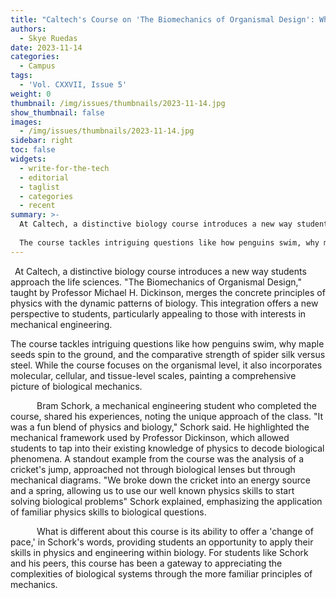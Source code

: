 ```yaml
---
title: "Caltech's Course on 'The Biomechanics of Organismal Design': Where Engineering Meets Biology"
authors:
  - Skye Ruedas
date: 2023-11-14
categories:
  - Campus
tags:
  - 'Vol. CXXVII, Issue 5'
weight: 0
thumbnail: /img/issues/thumbnails/2023-11-14.jpg
show_thumbnail: false
images:
  - /img/issues/thumbnails/2023-11-14.jpg
sidebar: right
toc: false
widgets:
  - write-for-the-tech
  - editorial
  - taglist
  - categories
  - recent
summary: >-
  At Caltech, a distinctive biology course introduces a new way students approach the life sciences. "The Biomechanics of Organismal Design," taught by Professor Michael H. Dickinson, merges the concrete principles of physics with the dynamic patterns of biology. This integration offers a new perspective to students, particularly appealing to those with interests in mechanical engineering.
  
  The course tackles intriguing questions like how penguins swim, why maple seeds spin to the ground, and the comparative strength of spider silk versus steel. While the course focuses on the organismal level, it also incorporates molecular, cellular, and tissue-level scales, painting a comprehensive picture of biological mechanics.
---
```

 At Caltech, a distinctive biology course introduces a new way students approach the life sciences. "The Biomechanics of Organismal Design," taught by Professor Michael H. Dickinson, merges the concrete principles of physics with the dynamic patterns of biology. This integration offers a new perspective to students, particularly appealing to those with interests in mechanical engineering.

The course tackles intriguing questions like how penguins swim, why maple seeds spin to the ground, and the comparative strength of spider silk versus steel. While the course focuses on the organismal level, it also incorporates molecular, cellular, and tissue-level scales, painting a comprehensive picture of biological mechanics.

      Bram Schork, a mechanical engineering student who completed the course, shared his experiences, noting the unique approach of the class. "It was a fun blend of physics and biology," Schork said. He highlighted the mechanical framework used by Professor Dickinson, which allowed students to tap into their existing knowledge of physics to decode biological phenomena. A standout example from the course was the analysis of a cricket's jump, approached not through biological lenses but through mechanical diagrams. "We broke down the cricket into an energy source and a spring, allowing us to use our well known physics skills to start solving biological problems" Schork explained, emphasizing the application of familiar physics skills to biological questions.

      What is different about this course is its ability to offer a 'change of pace,' in Schork's words, providing students an opportunity to apply their skills in physics and engineering within biology. For students like Schork and his peers, this course has been a gateway to appreciating the complexities of biological systems through the more familiar principles of mechanics.
